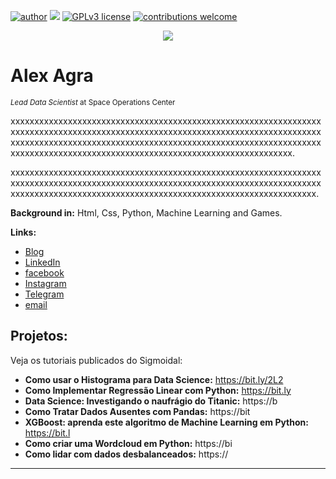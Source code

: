 [![author](https://img.shields.io/badge/author-alexagra-red.svg)](https://www.linkedin.com/in/alex-da-silva-agra/) [![](https://img.shields.io/badge/python-3.7+-blue.svg)](https://www.python.org/downloads/release/python-365/) [![GPLv3 license](https://img.shields.io/badge/License-GPLv3-blue.svg)](http://perso.crans.org/besson/LICENSE.html) [![contributions welcome](https://img.shields.io/badge/contributions-welcome-brightgreen.svg?style=flat)](https://github.com/devAgra)

<p align="center">
  <img src="banner.png" >
</p>

# Alex Agra
<sub>*Lead Data Scientist* at Space Operations Center</sub>

xxxxxxxxxxxxxxxxxxxxxxxxxxxxxxxxxxxxxxxxxxxxxxxxxxxxxxxxxxxxxxxxxxxxxxxxxxxxxxxxxxxxxxxxxxxxxxxxxxxxxxxxxxxxxxxxxxxxxxxxxxxxxxxxxxxxxxxxxxxxxxxxxxxxxxxxxxxxxxxxxxxxxxxxxxxxxxxxxxxxxxxxxxxxxxxxxxxxxxxxxxxxxxxxxxxxxxxxxxxxxxxxxxxxxxxxxxxxxxxxxxxxxxxxxxxxxx.

xxxxxxxxxxxxxxxxxxxxxxxxxxxxxxxxxxxxxxxxxxxxxxxxxxxxxxxxxxxxxxxxxxxxxxxxxxxxxxxxxxxxxxxxxxxxxxxxxxxxxxxxxxxxxxxxxxxxxxxxxxxxxxxxxxxxxxxxxxxxxxxxxxxxxxxxxxxxxxxxxxxxxxxxxxxxxxxxxxxxxxxxxxxxxxxxxx.

**Background in:** Html, Css, Python, Machine Learning and Games.

**Links:**
* [Blog](...)
* [LinkedIn](https://www.linkedin.com/in/alex-da-silva-agra/)
* [facebook](https://www.facebook.com/agra.alex/)
* [Instagram](https://www.instagram.com/_agra_2022/)
* [Telegram](https://t.me/devAgra88)
* [email](alex.agra1988@gmail.com)



## Projetos:
Veja os tutoriais publicados do Sigmoidal:

* **Como usar o Histograma para Data Science:** https://bit.ly/2L2
* **Como Implementar Regressão Linear com Python:** https://bit.ly
* **Data Science: Investigando o naufrágio do Titanic:** https://b
* **Como Tratar Dados Ausentes com Pandas:** https://bit
* **XGBoost: aprenda este algoritmo de Machine Learning em Python:** https://bit.l
* **Como criar uma Wordcloud em Python:** https://bi
* **Como lidar com dados desbalanceados:** https://

---
